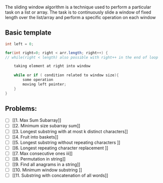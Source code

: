 The sliding window algorithm is a technique used to perform a particular task on a list or array. The task is to continuously slide a window of fixed length over the list/array and perform a specific operation on each window


## Basic template 
```java
int left = 0;

for(int right=0; right < arr.length; right++) {
// while(right < length) also possible with right++ in the end of loop

	taking element at right into window
	
	while or if ( condition related to window size){
		some operation
		moving left pointer;
	}
}

```

## Problems: 

- [ ] [[1. Max Sum Subarray]]
- [ ] [[2. Minimum size subarray sum]]
- [ ] [[3. Longest substring with at most k distinct characters]]
- [ ] [[4. Fruit into baskets]]
- [ ] [[5. Longest substring without repeating characters ]]
- [ ] [[6. Longest repeating character replacement ]]
- [ ] [[7. Max consecutive ones iii]]
- [ ] [[8. Permutation in string]]
- [ ] [[9. Find all anagrams in a string]]
- [ ] [[10. Minimum window substring ]]
- [ ] [[11. Substring with concatenation of all words]]